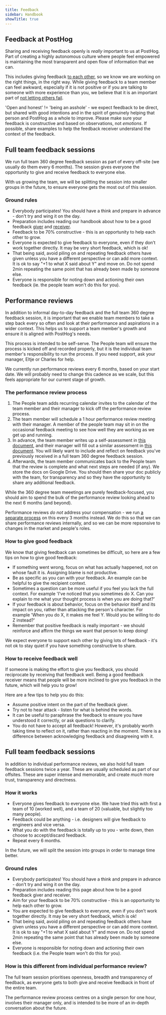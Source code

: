 ```yaml
---
title: Feedback
sidebar: Handbook
showTitle: true
---
```


## Feedback at PostHog

Sharing and receiving feedback openly is _really_ important to us at PostHog. Part of creating a highly autonomous culture where people feel empowered is maintaining the most transparent and open flow of information that we can. 

This includes giving feedback [to each other](/handbook/company/values#step-on-toes), so we know we are working on the right things, in the right way. While giving feedback to a team member can feel awkward, especially if it is not positive or if you are talking to someone with more experience than you, we believe that it is an important part of [not letting others fail](/handbook/company/culture#dont-let-others-fail). 

'Open and honest' != 'being an asshole' - we expect feedback to be direct, but shared with good intentions and in the spirit of genuinely helping that person and PostHog as a whole to improve. Please make sure your feedback is constructive and based on observations, not _emotions_. If possible, share examples to help the feedback receiver understand the context of the feedback. 

## Full team feedback sessions

We run full team 360 degree feedback session as part of every off-site (we usually do them every 6 months). The session gives everyone the opportunity to give and receive feedback to everyone else.

With us growing the team, we will be splitting the session into smaller groups in the future, to ensure everyone gets the most out of this session. 

### Ground rules
- Everybody participates! You should have a think and prepare in advance - don't try and wing it on the day.
- Preparation includes reading our handbook about how to be a good feedback [giver](/handbook/people/feedback#how-to-give-good-feedback) and [receiver](/handbook/people/feedback#how-to-receive-feedback-well).
- Feedback to be 70% constructive - this is an opportunity to help each other to grow. 
- Everyone is  expected to give feedback to everyone, even if they don’t work together directly. It may be very short feedback, which is ok! 
- That being said, avoid piling on and repeating feedback others have given unless you have a different perspective or can add more context. It is ok to say "+1 to what X said about Y" and move on. Do not spend 2min repeating the same point that has already been made by someone else. 
- Everyone is responsible for noting down and actioning their own feedback (ie. the people team won't do this for you). 

## Performance reviews

In addition to informal day-to-day feedback and the full team 360 degree feedback session, it is important that we enable team members to take a step back every so often and look at their performance and aspirations in a wider context. This helps us to support a team member's growth and ensure it is aligned with PostHog's needs. 

This process is intended to be self-serve. The People team will ensure the process is kicked off and recorded properly, but it is the individual team member's responsibility to run the process. If you need support, ask your manager, Eltje or Charles for help. 

We currently run performance reviews every 6 months, based on your start date. We will probably need to change this cadence as we scale, but this feels appropriate for our current stage of growth. 

### The performance review process

1. The People team adds recurring calendar invites to the calendar of the team member and their manager to kick off the performance review process.  
2. The team member will schedule a 1 hour performance review meeting with their manager. A member of the people team may sit in on the occasional feedback meeting to see how well they are working as we get up and running. 
3. In advance, the team member writes up a self-assessment in [this document](https://docs.google.com/document/d/1UbS9YkGDZsAhPsZmxRRI2g83ZuQzPwoQNQeJ7IGBm9I/edit?usp=sharing), and their manager will fill out a similar assessment in [this document](https://docs.google.com/document/d/1fxP0w_gNno7Y-2Uxw4uSYCaJTpvZpDXiFZ7lFPXsDpw/edit?usp=sharing). You will likely want to include and reflect on feedback you've previously received in a full team 360 degree feedback session. 
4. Afterwards, the team member communicates back to the People team that the review is complete and what next steps are needed (if any). We store the docs on Google Drive. You should then share your doc publicly with the team, for transparency and so they have the opportunity to share any additional feedback. 

While the 360 degree team meeetings are purely feedback-focused, you should aim to spend the bulk of the performance review looking ahead to the next 6 months (and beyond). 

Performance reviews _do not_ address your compensation - we run [a separate process](/handbook/people/compensation) on this every 3 months instead. We do this so that we can share performance reviews internally, and so we can be more repsonsive to changes in the market and people's roles. 

### How to give good feedback

We know that giving feedback can sometimes be difficult, so here are a few tips on how to give good feedback:

- If something went wrong, focus on what has actually happened, not on whose fault it is. Assigning blame is not productive. 
- Be as specific as you can with your feedback. An example can be helpful to give the recipient context. 
- Sometimes a question can be more useful if you feel you lack the full context. For example 'I've noticed that you sometimes do X. Can you explain to me what your thought process is when you are doing that?' 
- If your feedback is about behavior, focus on the behavior itself and its impact on you, rather than attacking the person's character. For example 'When you do X, it makes me feel Y. Would you be willing to do Z instead?'
- Remember that positive feedback is really important - we should reinforce and affirm the things we want that person to keep doing!

We expect everyone to support each other by giving lots of feedback - it's not ok to stay quiet if you have something constructive to share. 

### How to receive feedback well

If someone is making the effort to give you feedback, you should reciprocate by receiving that feedback well. Being a good feedback receiver means that people will be more inclined to give you feedback in the future, which will help you to grow!

Here are a few tips to help you do this:

- Assume positive intent on the part of the feedback giver. 
- Try not to hear attack - listen for what is behind the words.
- It can be useful to paraphrase the feedback to ensure you have understood it correctly, or ask questions to clarify. 
- You do not have to accept all feedback! However, it's probably worth taking time to reflect on it, rather than reacting in the moment. There is a difference between acknowledging feedback and disagreeing with it. 

## Full team feedback sessions

In addition to individual performance reviews, we also hold full team feedback sessions twice a year. These are usually scheduled as part of our offsites. These are super intense and memorable, and create _much_ more trust, transparency and directness. 

### How it works

- Everyone gives feedback to everyone else. We have tried this with first a team of 10 (worked well), and a team of 20 (valuable, but slightly too many people).
- Feedback could be anything - i.e. designers will give feedback to engineers and vice versa.
- What you do with the feedback is totally up to you - write down, then choose to accept/discard feedback.
- Repeat every 6 months.

In the future, we will split the session into groups in order to manage time better. 

### Ground rules

- Everybody participates! You should have a think and prepare in advance - don't try and wing it on the day.
- Preparation includes reading this page about how to be a good feedback giver and receiver.
- Aim for your feedback to be 70% constructive - this is an opportunity to help each other to grow. 
- You are expected to give feedback to everyone, even if you don’t work together directly. It may be very short feedback, which is ok! 
- That being said, avoid piling on and repeating feedback others have given unless you have a different perspective or can add more context. It is ok to say "+1 to what X said about Y" and move on. Do not spend 2min repeating the same point that has already been made by someone else. 
- Everyone is responsible for noting down and actioning their own feedback (i.e. the People team won't do this for you). 

### How is this different from individual performance review?

The full team session prioritises openness, breadth and transparency of feedback, as everyone gets to both give and receive feedback in front of the entire team. 

The performance review process centres on a single person for one hour, involves their manager only, and is intended to be more of an in-depth conversation about the future.
